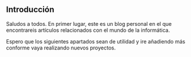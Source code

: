## Introducción 
Saludos a todos. En primer lugar, este es un blog personal en el que encontrareis artículos relacionados con el mundo de la informática.

Espero que los siguientes apartados sean de utilidad y ire añadiendo más conforme vaya realizando nuevos proyectos.


